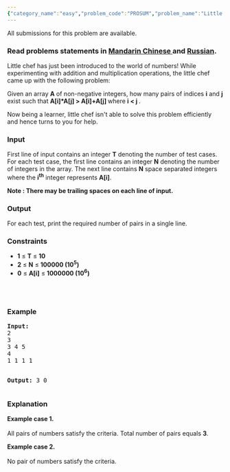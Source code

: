 ```yaml
---
{"category_name":"easy","problem_code":"PROSUM","problem_name":"Little Chef and Numbers","languages_supported":{"0":"ADA","1":"ASM","2":"BASH","3":"BF","4":"C","5":"C99 strict","6":"CAML","7":"CLOJ","8":"CLPS","9":"CPP 4.3.2","10":"CPP 4.9.2","11":"CPP14","12":"CS2","13":"D","14":"ERL","15":"FORT","16":"FS","17":"GO","18":"HASK","19":"ICK","20":"ICON","21":"JAVA","22":"JS","23":"LISP clisp","24":"LISP sbcl","25":"LUA","26":"NEM","27":"NICE","28":"NODEJS","29":"PAS fpc","30":"PAS gpc","31":"PERL","32":"PERL6","33":"PHP","34":"PIKE","35":"PRLG","36":"PYTH","37":"PYTH 3.4","38":"RUBY","39":"SCALA","40":"SCM guile","41":"SCM qobi","42":"ST","43":"TCL","44":"TEXT","45":"WSPC"},"max_timelimit":0.5,"source_sizelimit":50000,"problem_author":"viv001","problem_tester":"whiteking","date_added":"26-01-2014","tags":{"0":"cakewalk","1":"march14","2":"simple","3":"viv001"},"editorial_url":"http://discuss.codechef.com/problems/PROSUM","time":{"view_start_date":1395135000,"submit_start_date":1395135000,"visible_start_date":1395135000,"end_date":1735669800},"layout":"problem"}
---
```

<span class="solution-visible-txt">All submissions for this problem are available.</span><h3> Read problems statements in <a target="_blank" href="http://www.codechef.com/download/translated/MARCH14/mandarin/PROSUM.pdf">Mandarin Chinese </a> and <a target="_blank" href="http://www.codechef.com/download/translated/MARCH14/russian/PROSUM.pdf">Russian</a>.</h3>
<p>Little chef has just been introduced to the world of numbers! While experimenting with addition and multiplication operations, the little chef came up with the following problem:<br />
<p/>
<p> Given an array <b>A</b> of non-negative integers, how many pairs of indices <b>i</b> and <b>j</b> exist such that <b> A[i]*A[j] > A[i]+A[j] </b> where <b> i &lt; j </b>.</p>
<p> Now being a learner, little chef isn't able to solve this problem efficiently and hence turns to you for help. </p>
<h3>Input</h3>
<p>First line of input contains an integer <b>T</b> denoting the number of test cases. For each test case, the first line contains an integer <b>N</b> denoting the number of integers in the array. The next line contains <b>N</b> space separated integers where the <b>i<sup>th</sup></b> integer represents <b>A[i]</b>. </p>
<p><b> Note : There may be trailing spaces on each line of input. </b></p>
<h3>Output</h3>
<p>For each test, print the required number of pairs in a single line.</p>
<h3>Constraints</h3>
<ul>
<li> <b>1</b> ≤ <b>T</b> ≤ <b>10</b> </li>
<li> <b>2</b> ≤ <b>N</b> ≤ <b>100000 (10<sup>5</sup>)</b> </li>
<li> <b>0</b> ≤ <b>A[i]</b> ≤ <b>1000000 (10<sup>6</sup>)</b>
</li></ul>
<p><br/></br/></p>
<h3>Example</h3>
<pre><b>Input:</b>
2
3
3 4 5
4
1 1 1 1

<b>Output:</b>
3
0
</pre><h3>Explanation</h3>
</p/></p>
<p><b>Example case 1.</b><br/><br />
All pairs of numbers satisfy the criteria. Total number of pairs equals <b>3</b>.
</br/></p>
<p><b>Example case 2.</b><br/><br />
No pair of numbers satisfy the criteria.
</br/></p>
